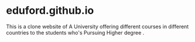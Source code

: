 # eduford.github.io
This is a clone website of A University offering different courses in different countries to the students who's Pursuing Higher degree .
